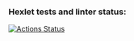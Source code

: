 ### Hexlet tests and linter status:
[![Actions Status](https://github.com/7dney/python-project-49/workflows/hexlet-check/badge.svg)](https://github.com/7dney/python-project-49/actions)
